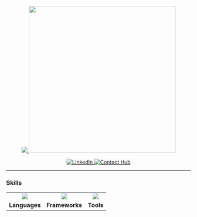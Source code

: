 <div align="center">

<a href="https://git.io/typing-svg">
  <img src="https://readme-typing-svg.demolab.com?font=Fira+Code&size=22&duration=5000&pause=3000&color=6dbac6&center=true&vCenter=true&width=800&lines=Hi,+I'm+Yassien+Tawfik!;Software+Engineer+with+expertise+in+AI+and+Embedded+Systems;Grounded+in+Biomedical+Engineering.">
</a>

<img src="https://user-images.githubusercontent.com/74038190/212749168-86d6c7ab-98da-409b-998f-c5b74721badd.gif" width="400">

</div>

<p align="center">
  <a href="https://www.linkedin.com/in/yassien-tawfik" target="_blank">
    <img src="https://img.shields.io/badge/LinkedIn-Yassien%20Tawfik-0077B5?style=flat&logo=linkedin&logoColor=white" alt="LinkedIn">
  </a>
  <a href="https://yassien-tawfik-linkhub.vercel.app/" target="_blank">
    <img src="https://img.shields.io/badge/Link%20Tree-Link%20in%20Bio-111111?style=flat" alt="Contact Hub">
  </a>
</p>


---

### Skills

<table align="center">
  <tr>
    <td align="center">
      <img src="https://skillicons.dev/icons?i=py,c,cpp,java,html,css,js&perline=7" />
    </td>
    <td align="center">
      <img src="https://skillicons.dev/icons?i=tensorflow,pytorch,opencv,sklearn,flask,qt&perline=6" />
    </td>
    <td align="center">
      <img src="https://skillicons.dev/icons?i=vscode,pycharm,webstorm,clion,arduino,blender&perline=6" />
    </td>
  </tr>
  <tr>
    <td align="center"><b>Languages</b></td>
    <td align="center"><b>Frameworks</b></td>
    <td align="center"><b>Tools</b></td>
  </tr>
</table>

